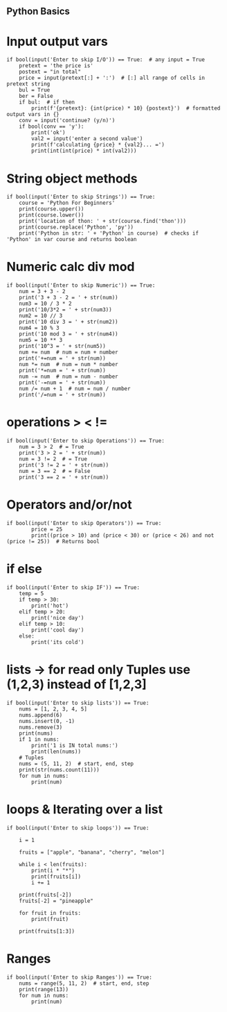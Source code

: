## Python Basics

# Input output vars
    
    if bool(input('Enter to skip I/O')) == True:  # any input = True
        pretext = 'the price is' 
        postext = "in total"
        price = input(pretext[:] + ':')  # [:] all range of cells in pretext string
        bul = True
        ber = False
        if bul:  # if then
            print(f'{pretext}: {int(price) * 10} {postext}')  # formatted output vars in {}
        conv = input('continue? (y/n)')
        if bool(conv == 'y'): 
            print('ok')
            val2 = input('enter a second value')
            print(f'calculating {price} * {val2}... =') 
            print(int(int(price) * int(val2)))

# String object methods

    if bool(input('Enter to skip Strings')) == True:
        course = 'Python For Beginners'
        print(course.upper())
        print(course.lower())
        print('location of thon: ' + str(course.find('thon')))
        print(course.replace('Python', 'py'))
        print('Python in str: ' + 'Python' in course)  # checks if 'Python' in var course and returns boolean

# Numeric calc div mod
  
    if bool(input('Enter to skip Numeric')) == True:  
        num = 3 + 3 - 2
        print('3 + 3 - 2 = ' + str(num))
        num3 = 10 / 3 * 2
        print('10/3*2 = ' + str(num3))
        num2 = 10 // 3
        print('10 div 3 = ' + str(num2))
        num4 = 10 % 3
        print('10 mod 3 = ' + str(num4))
        num5 = 10 ** 3
        print('10^3 = ' + str(num5))
        num += num  # num = num + number
        print('+=num = ' + str(num))
        num *= num  # num = num * number
        print('*=num = ' + str(num))
        num -= num  # num = num - number
        print('-=num = ' + str(num))
        num /= num + 1  # num = num / number
        print('/=num = ' + str(num))

# operations > < !=

    if bool(input('Enter to skip Operations')) == True: 
        num = 3 > 2  # = True
        print('3 > 2 = ' + str(num))
        num = 3 != 2  # = True
        print('3 != 2 = ' + str(num))
        num = 3 == 2  # = False
        print('3 == 2 = ' + str(num))

# Operators and/or/not

    if bool(input('Enter to skip Operators')) == True:   
            price = 25
            print((price > 10) and (price < 30) or (price < 26) and not (price != 25))  # Returns bool

# if else
    if bool(input('Enter to skip IF')) == True: 
        temp = 5
        if temp > 30:
            print('hot')
        elif temp > 20:
            print('nice day')
        elif temp > 10:
            print('cool day')  
        else: 
            print('its cold')  

# lists -> for read only Tuples use (1,2,3) instead of [1,2,3]

    if bool(input('Enter to skip lists')) == True:
        nums = [1, 2, 3, 4, 5]
        nums.append(6)
        nums.insert(0, -1)
        nums.remove(3)
        print(nums)
        if 1 in nums: 
            print('1 is IN total nums:')
            print(len(nums))
        # Tuples 
        nums = (5, 11, 2)  # start, end, step
        print(str(nums.count(11)))
        for num in nums: 
            print(num)
  
# loops & Iterating over a list

    if bool(input('Enter to skip loops')) == True:

        i = 1
      
        fruits = ["apple", "banana", "cherry", "melon"]
      
        while i < len(fruits):
            print(i * "*")
            print(fruits[i])
            i += 1
      
        print(fruits[-2])
        fruits[-2] = "pineapple"
      
        for fruit in fruits:
            print(fruit)
      
        print(fruits[1:3]) 

# Ranges

    if bool(input('Enter to skip Ranges')) == True:
        nums = range(5, 11, 2)  # start, end, step
        print(range(13)) 
        for num in nums: 
            print(num)

